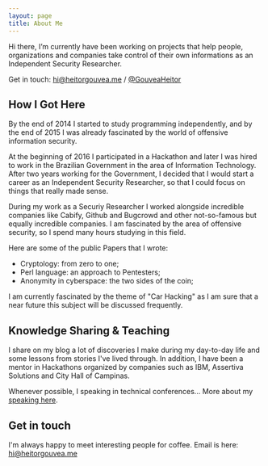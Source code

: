 ```yaml
---
layout: page
title: About Me
---
```


Hi there, I’m currently have been working on projects that help people, organizations and companies take control of their own informations as an Independent Security Researcher.

Get in touch: [hi@heitorgouvea.me](mailto:hi@heitorgouvea.me) / [@GouveaHeitor](https://twitter.com/GouveaHeitor)

## How I Got Here

By the end of 2014 I started to study programming independently, and by the end of 2015 I was already fascinated by the world of offensive information security.

At the beginning of 2016 I participated in a Hackathon and later I was hired to work in the Brazilian Government in the area of ​​Information Technology.
After two years working for the Government, I decided that I would start a career as an Independent Security Researcher, so that I could focus on things that really made sense.

During my work as a Securiy Researcher I worked alongside incredible companies like Cabify, Github and Bugcrowd and other not-so-famous but equally incredible companies.
I am fascinated by the area of ​​offensive security, so I spend many hours studying in this field.

Here are some of the public Papers that I wrote:

- Cryptology: from zero to one;
- Perl language: an approach to Pentesters;
- Anonymity in cyberspace: the two sides of the coin;

I am currently fascinated by the theme of "Car Hacking" as I am sure that a near future this subject will be discussed frequently.

## Knowledge Sharing & Teaching

I share on my blog a lot of discoveries I make during my day-to-day life and some lessons from stories I've lived through.
In addition, I have been a mentor in Hackathons organized by companies such as IBM, Assertiva Solutions and City Hall of Campinas.

Whenever possible, I speaking in technical conferences... More about my [speaking here](https://heitorgouvea.me/speaking).

## Get in touch

I'm always happy to meet interesting people for coffee. Email is here: [hi@heitorgouvea.me](mailto:hi@heitorgouvea.me)
